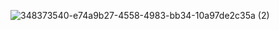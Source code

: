 ![348373540-e74a9b27-4558-4983-bb34-10a97de2c35a (2)](https://github.com/user-attachments/assets/4888dafa-2f4f-43b4-b142-8cba242b966f)

